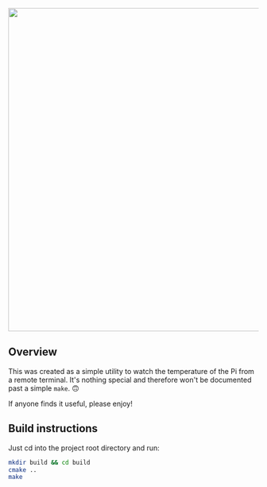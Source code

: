 <p align="center">
 <img width="650" src="https://raw.githubusercontent.com/mdlockyer/pi-temp-monitor/master/example.jpg">
</p>

## Overview

This was created as a simple utility to watch the
temperature of the Pi from a remote terminal. It's 
nothing special and therefore won't be documented past
a simple `make`. 🙃

If anyone finds it useful, please enjoy!



## Build instructions

Just cd into the project root directory and run: 
```bash
mkdir build && cd build
cmake ..
make
```
